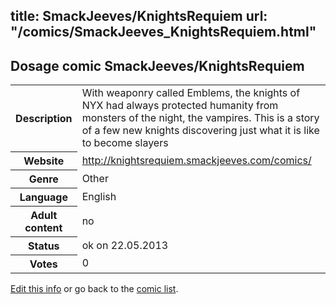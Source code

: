 title: SmackJeeves/KnightsRequiem
url: "/comics/SmackJeeves_KnightsRequiem.html"
---
Dosage comic SmackJeeves/KnightsRequiem
-----------------------------------------

<p id="msg"></p>
<script type="text/javascript">
if (window.location.search === '?edit_info_mail=sent_ok') {
  var elem = document.getElementById("msg");
  elem.innerHTML = 'Edited information sucessfully sent for review, which is usually done daily. Thanks!';
  elem.className = 'ok';
}
</script>
<table class="comicinfo">
<tr>
<th>Description</th><td>With weaponry called Emblems, the knights of NYX had always protected humanity from monsters of the night, the vampires. This is a story of a few new knights discovering just what it is like to become slayers</td>
</tr>
<tr>
<th>Website</th><td><a href="http://knightsrequiem.smackjeeves.com/comics/">http://knightsrequiem.smackjeeves.com/comics/</a></td>
</tr>
<tr>
<th>Genre</th><td>Other</td>
</tr>
<tr>
<th>Language</th><td>English</td>
</tr>
<tr>
<th>Adult content</th><td>no</td>
</tr>
<tr>
<th>Status</th><td>ok on 22.05.2013</td>
</tr>
<tr>
<th>Votes</th><td>0</td>
</tr>
</table>

[Edit this info](SmackJeeves_KnightsRequiem_edit.html) or go back to the [comic list](../comic-index.html).
